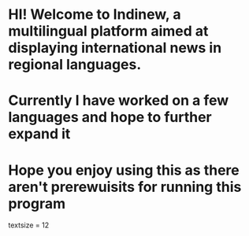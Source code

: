 # HI! Welcome to Indinew, a multilingual platform aimed at displaying international news in regional languages. 
# Currently I have worked on a few languages and hope to further expand it
# Hope you enjoy using this as there aren't prerewuisits for running this program
textsize = 12
